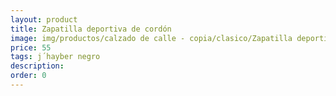 ```yaml
---
layout: product
title: Zapatilla deportiva de cordón
image: img/productos/calzado de calle - copia/clasico/Zapatilla deportiva de cordón=55=j´hayber negro.webp
price: 55
tags: j´hayber negro
description: 
order: 0
---
```

